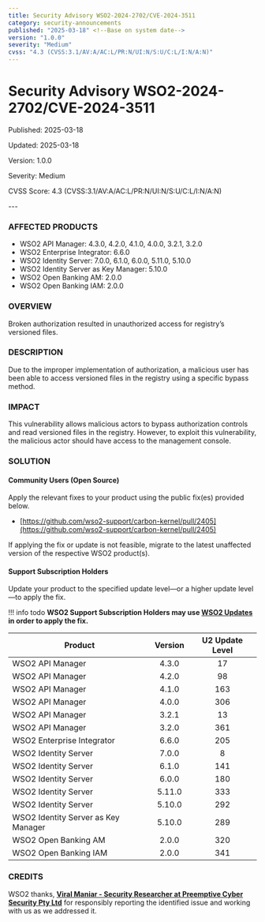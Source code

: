 ```yaml
---
title: Security Advisory WSO2-2024-2702/CVE-2024-3511
category: security-announcements
published: "2025-03-18" <!--Base on system date-->
version: "1.0.0"
severity: "Medium"
cvss: "4.3 (CVSS:3.1/AV:A/AC:L/PR:N/UI:N/S:U/C:L/I:N/A:N)"
---
```


# Security Advisory WSO2-2024-2702/CVE-2024-3511

<p class="doc-info">Published: 2025-03-18</p> <!--Base on system date-->
<p class="doc-info">Updated: 2025-03-18</p>
<p class="doc-info">Version: 1.0.0</p>
<p class="doc-info">Severity: Medium</p>
<p class="doc-info">CVSS Score: 4.3 (CVSS:3.1/AV:A/AC:L/PR:N/UI:N/S:U/C:L/I:N/A:N)</p>
---

### AFFECTED PRODUCTS
* WSO2 API Manager: 4.3.0, 4.2.0, 4.1.0, 4.0.0, 3.2.1, 3.2.0
* WSO2 Enterprise Integrator: 6.6.0
* WSO2 Identity Server: 7.0.0, 6.1.0, 6.0.0, 5.11.0, 5.10.0
* WSO2 Identity Server as Key Manager: 5.10.0
* WSO2 Open Banking AM: 2.0.0
* WSO2 Open Banking IAM: 2.0.0


### OVERVIEW
Broken authorization resulted in unauthorized access for registry’s versioned files.


### DESCRIPTION
Due to the improper implementation of authorization, a malicious user has been able to access versioned files in the registry using a specific bypass method.


### IMPACT
This vulnerability allows malicious actors to bypass authorization controls and read versioned files in the registry. However, to exploit this vulnerability, the malicious actor should have access to the management console.


### SOLUTION

#### Community Users (Open Source)
Apply the relevant fixes to your product using the public fix(es) provided below.

* [https://github.com/wso2-support/carbon-kernel/pull/2405](https://github.com/wso2-support/carbon-kernel/pull/2405)

If applying the fix or update is not feasible, migrate to the latest unaffected version of the respective WSO2 product(s).


#### Support Subscription Holders

Update your product to the specified update level—or a higher update level—to apply the fix.

!!! info todo
    **WSO2 Support Subscription Holders may use [WSO2 Updates](https://wso2.com/updates/) in order to apply the fix.**

| Product                             | Version | U2 Update Level |
| ----------------------------------- | :-----: | :-------------: |
| WSO2 API Manager                    |  4.3.0  |       17        |
| WSO2 API Manager                    |  4.2.0  |       98        |
| WSO2 API Manager                    |  4.1.0  |       163       |
| WSO2 API Manager                    |  4.0.0  |       306       |
| WSO2 API Manager                    |  3.2.1  |       13        |
| WSO2 API Manager                    |  3.2.0  |       361       |
| WSO2 Enterprise Integrator          |  6.6.0  |       205       |
| WSO2 Identity Server                |  7.0.0  |        8        |
| WSO2 Identity Server                |  6.1.0  |       141       |
| WSO2 Identity Server                |  6.0.0  |       180       |
| WSO2 Identity Server                | 5.11.0  |       333       |
| WSO2 Identity Server                | 5.10.0  |       292       |
| WSO2 Identity Server as Key Manager | 5.10.0  |       289       |
| WSO2 Open Banking AM                |  2.0.0  |       320       |
| WSO2 Open Banking IAM               |  2.0.0  |       341       |


### CREDITS
WSO2 thanks, **[Viral Maniar - Security Researcher at Preemptive Cyber Security Pty Ltd](https://www.preemptivecybersec.com)** for responsibly reporting the identified issue and working with us as we addressed it.